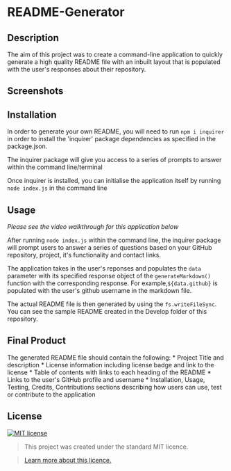 # README-Generator

## Description
The aim of this project was to create a command-line application to quickly generate a high quality README file with an inbuilt layout that is populated with the user's responses about their repository. 

## Screenshots


## Installation
In order to generate your own README, you will need to run `npm i inquirer` in order to install the 'inquirer' package dependencies as specified in the package.json.

The inquirer package will give you access to a series of prompts to answer within the command line/terminal 

Once inquirer is installed, you can initialise the application itself by running `node index.js` in the command line

## Usage 

*Please see the video walkthrough for this application below*



After running `node index.js` within the command line, the inquirer package will prompt users to answer a series of questions based on your GitHub repository, project, it's functionality and contact links.

The application takes in the user's reponses and populates the `data` parameter with its specified response object of the `generateMarkdown()` function with the corresponding response. For example,`${data.github}` is populated with the user's github username in the markdown file. 

The actual README file is then generated by using the `fs.writeFileSync`. You can see the sample README created in the Develop folder of this repository. 

## Final Product
The generated README file should contain the following:
    * Project Title and description
    * License information including license badge and link to the license
    * Table of contents with links to each heading of the README
    * Links to the user's GitHub profile and username
    * Installation, Usage, Testing, Credits, Contributions sections describing how users can use, test or contribute to the application

## License
[![MIT license](https://img.shields.io/badge/License-MIT-blue.svg)](https://lbesson.mit-license.org/)

> This project was created under the standard MIT licence.

> [Learn more about this licence.](https://lbesson.mit-license.org/)